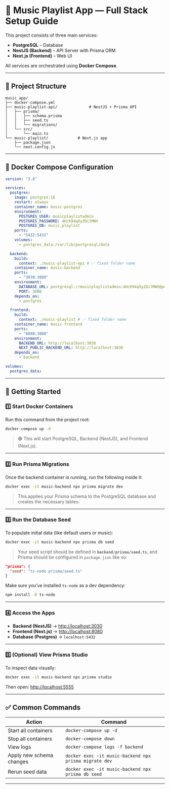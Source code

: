 # 🎵 Music Playlist App — Full Stack Setup Guide

This project consists of three main services:

- **PostgreSQL** – Database
- **NestJS (Backend)** – API Server with Prisma ORM
- **Next.js (Frontend)** – Web UI

All services are orchestrated using **Docker Compose**.

---

## 🧱 Project Structure

```
music_app/
├── docker-compose.yml
├── music-playlist-api/              # NestJS + Prisma API
│   ├── prisma/
│   │   ├── schema.prisma
│   │   ├── seed.ts
│   │   └── migrations/
│   └── src/
│       └── main.ts
└── music-playlist/             # Next.js app
    ├── package.json
    └── next.config.js
```

---

## 🐳 Docker Compose Configuration

```yaml
version: "3.8"

services:
  postgres:
    image: postgres:16
    restart: always
    container_name: music-postgres
    environment:
      POSTGRES_USER: musicplaylistadmin
      POSTGRES_PASSWORD: 4HcK94qXyZOilMWV
      POSTGRES_DB: music_playlist
    ports:
      - "5432:5432"
    volumes:
      - postgres_data:/var/lib/postgresql/data

  backend:
    build:
      context: ./music-playlist-api # ✅ fixed folder name
    container_name: music-backend
    ports:
      - "3030:3000"
    environment:
      DATABASE_URL: postgresql://musicplaylistadmin:4HcK94qXyZOilMWV@postgres:5432/music_playlist?schema=public
      PORT: 3000
    depends_on:
      - postgres

  frontend:
    build:
      context: ./music-playlist # ✅ fixed folder name
    container_name: music-frontend
    ports:
      - "8080:3000"
    environment:
      BACKEND_URL: http://localhost:3030
      NEXT_PUBLIC_BACKEND_URL: http://localhost:3030
    depends_on:
      - backend

volumes:
  postgres_data:
```

---

## 🚀 Getting Started

### 1️⃣ Start Docker Containers

Run this command from the project root:

```bash
docker-compose up -d
```

> 🟢 This will start PostgreSQL, Backend (NestJS), and Frontend (Next.js).

---

### 2️⃣ Run Prisma Migrations

Once the backend container is running, run the following inside it:

```bash
docker exec -it music-backend npx prisma migrate dev
```

> This applies your Prisma schema to the PostgreSQL database and creates the necessary tables.

---

### 3️⃣ Run the Database Seed

To populate initial data (like default users or music):

```bash
docker exec -it music-backend npx prisma db seed
```

> Your seed script should be defined in **`backend/prisma/seed.ts`**, and Prisma should be configured in `package.json` like so:

```json
"prisma": {
  "seed": "ts-node prisma/seed.ts"
}
```

Make sure you’ve installed `ts-node` as a dev dependency:

```bash
npm install -D ts-node
```

---

### 4️⃣ Access the Apps

- **Backend (NestJS)** → [http://localhost:3030](http://localhost:3030)
- **Frontend (Next.js)** → [http://localhost:8080](http://localhost:8080)
- **Database (Postgres)** → `localhost:5432`

---

### 5️⃣ (Optional) View Prisma Studio

To inspect data visually:

```bash
docker exec -it music-backend npx prisma studio
```

Then open: [http://localhost:5555](http://localhost:5555)

---

## ✅ Common Commands

| Action                   | Command                                                |
| ------------------------ | ------------------------------------------------------ |
| Start all containers     | `docker-compose up -d`                                 |
| Stop all containers      | `docker-compose down`                                  |
| View logs                | `docker-compose logs -f backend`                       |
| Apply new schema changes | `docker exec -it music-backend npx prisma migrate dev` |
| Rerun seed data          | `docker exec -it music-backend npx prisma db seed`     |

---
